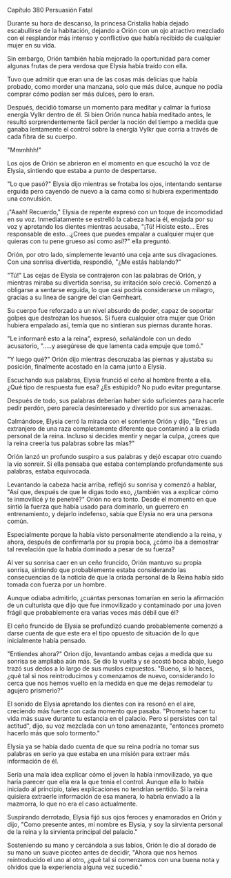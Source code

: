 
Capítulo 380 Persuasión Fatal

Durante su hora de descanso, la princesa Cristalia había dejado escabullirse de la habitación, dejando a Orión con un ojo atractivo mezclado con el resplandor más intenso y conflictivo que había recibido de cualquier mujer en su vida.

Sin embargo, Orión también había mejorado la oportunidad para comer algunas frutas de pera verdosa que Elysia había traído con ella.

Tuvo que admitir que eran una de las cosas más delicias que había probado, como morder una manzana, solo que más dulce, aunque no podía comprar cómo podían ser más dulces, pero lo eran.

Después, decidió tomarse un momento para meditar y calmar la furiosa energía Vylkr dentro de él. Si bien Orión nunca había meditado antes, le resultó sorprendentemente fácil perder la noción del tiempo a medida que ganaba lentamente el control sobre la energía Vylkr que corría a través de cada fibra de su cuerpo.

"Mmmhhh!"

Los ojos de Orión se abrieron en el momento en que escuchó la voz de Elysia, sintiendo que estaba a punto de despertarse.

"Lo que pasó?" Elysia dijo mientras se frotaba los ojos, intentando sentarse erguida pero cayendo de nuevo a la cama como si hubiera experimentado una convulsión.

¡"Aaah! Recuerdo," Elysia de repente expresó con un toque de incomodidad en su voz. Inmediatamente se estrelló la cabeza hacia él, enojada por su voz y apretando los dientes mientras acusaba, "¡Tú! Hiciste esto... Eres responsable de esto...¿Crees que puedes empalar a cualquier mujer que quieras con tu pene grueso así como así!?" ella preguntó.

Orión, por otro lado, simplemente levantó una ceja ante sus divagaciones. Con una sonrisa divertida, respondió, "¿Me estás hablando?"

"Tú!" Las cejas de Elysia se contrajeron con las palabras de Orión, y mientras miraba su divertida sonrisa, su irritación solo creció. Comenzó a obligarse a sentarse erguida, lo que casi podría considerarse un milagro, gracias a su línea de sangre del clan Gemheart.

Su cuerpo fue reforzado a un nivel absurdo de poder, capaz de soportar golpes que destrozan los huesos. Si fuera cualquier otra mujer que Orión hubiera empalado así, temía que no sintieran sus piernas durante horas.

"Le informaré esto a la reina", expresó, señalándole con un dedo acusatorio, ".....y asegúrese de que lamenta cada empuje que tomó."

"Y luego qué?" Orión dijo mientras descruzaba las piernas y ajustaba su posición, finalmente acostado en la cama junto a Elysia.

Escuchando sus palabras, Elysia frunció el ceño al hombre frente a ella. ¿Qué tipo de respuesta fue esa? ¿Es estúpido? No pudo evitar preguntarse.

Después de todo, sus palabras deberían haber sido suficientes para hacerle pedir perdón, pero parecía desinteresado y divertido por sus amenazas.

Calmándose, Elysia cerró la mirada con el sonriente Orión y dijo, "Eres un extranjero de una raza completamente diferente que contaminó a la criada personal de la reina. Incluso si decides mentir y negar la culpa, ¿crees que la reina creería tus palabras sobre las mías?"

Orión lanzó un profundo suspiro a sus palabras y dejó escapar otro cuando la vio sonreír. Si ella pensaba que estaba contemplando profundamente sus palabras, estaba equivocada.

Levantando la cabeza hacia arriba, reflejó su sonrisa y comenzó a hablar, "Así que, después de que le digas todo eso, ¿también vas a explicar cómo te inmovilicé y te penetré?" Orión no era tonto. Desde el momento en que sintió la fuerza que había usado para dominarlo, un guerrero en entrenamiento, y dejarlo indefenso, sabía que Elysia no era una persona común.

Especialmente porque la había visto personalmente atendiendo a la reina, y ahora, después de confirmarla por su propia boca, ¿cómo iba a demostrar tal revelación que la había dominado a pesar de su fuerza?

Al ver su sonrisa caer en un ceño fruncido, Orión mantuvo su propia sonrisa, sintiendo que probablemente estaba considerando las consecuencias de la noticia de que la criada personal de la Reina había sido tomada con fuerza por un hombre.

Aunque odiaba admitirlo, ¿cuántas personas tomarían en serio la afirmación de un culturista que dijo que fue inmovilizado y contaminado por una joven frágil que probablemente era varias veces más débil que él?

El ceño fruncido de Elysia se profundizó cuando probablemente comenzó a darse cuenta de que este era el tipo opuesto de situación de lo que inicialmente había pensado.

"Entiendes ahora?" Orion dijo, levantando ambas cejas a medida que su sonrisa se ampliaba aún más. Se dio la vuelta y se acostó boca abajo, luego trazó sus dedos a lo largo de sus muslos expuestos. "Bueno, si lo haces, ¿qué tal si nos reintroducimos y comenzamos de nuevo, considerando lo cerca que nos hemos vuelto en la medida en que me dejas remodelar tu agujero prismerio?"

El sonido de Elysia apretando los dientes con ira resonó en el aire, creciendo más fuerte con cada momento que pasaba. "Prometo hacer tu vida más suave durante tu estancia en el palacio. Pero si persistes con tal actitud", dijo, su voz mezclada con un tono amenazante, "entonces prometo hacerlo más que solo tormento."

Elysia ya se había dado cuenta de que su reina podría no tomar sus palabras en serio ya que estaba en una misión para extraer más información de él.

Sería una mala idea explicar cómo el joven la había inmovilizado, ya que haría parecer que ella era la que tenía el control. Aunque ella lo había iniciado al principio, tales explicaciones no tendrían sentido. Si la reina quisiera extraerle información de esa manera, lo habría enviado a la mazmorra, lo que no era el caso actualmente.

Suspirando derrotado, Elysia fijó sus ojos feroces y enamorados en Orión y dijo, "Como presente antes, mi nombre es Elysia, y soy la sirvienta personal de la reina y la sirvienta principal del palacio."

Sosteniendo su mano y cercándola a sus labios, Orión le dio al dorado de su mano un suave picoteo antes de decidir, "Ahora que nos hemos reintroducido el uno al otro, ¿qué tal si comenzamos con una buena nota y olvidos que la experiencia alguna vez sucedió."
